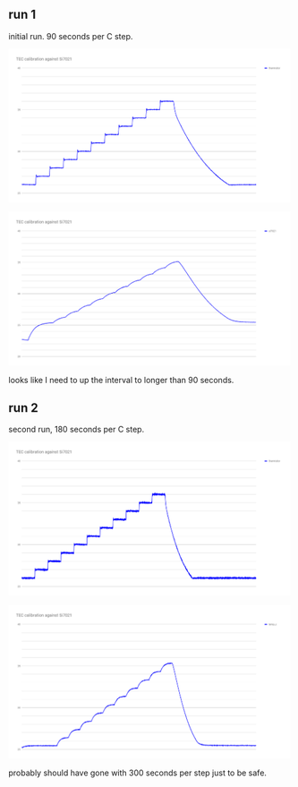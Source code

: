## run 1

initial run.  90 seconds per C step.

![](run1/thermistor.png)

![](run1/si7021.png)

looks like I need to up the interval to longer than 90 seconds.

## run 2

second run, 180 seconds per C step.

![](run2/thermistor.png)

![](run2/si7021.png)

probably should have gone with 300 seconds per step just to be safe.


